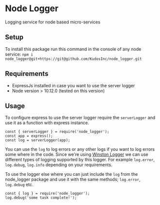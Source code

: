 # Node Logger
Logging service for node based micro-services

## Setup

To install this package run this command in the console of any node service: `npm i node_logger@git+https://git@github.com/KudosInc/node_logger.git`

## Requirements
- ExpressJs installed in case you want to use the server logger
- Node version > 10.12.0 (tested on this version)

## Usage
To configure express to use the server logger require the `serverLogger` and use it as a function with express instance.
```
const { serverLogger } = require('node_logger');
const app = express();
const log = serverLogger(app);
```
You can use the `log` to log errors or any other logs if you want to log errors some where in the code. Since we're using [Winston Logger](https://github.com/winstonjs/winston) we can use different types of logging supported by this logger. For example `log.error`, `log.debug`, `log.info` depending on your requirements.

To use the logger else where you can just include the `log` from the node_logger package and use it with the same methods; `log.error`, `log.debug` etc.

```
const { log } = require('node_logger');
log.debug('some task complete!');
```
